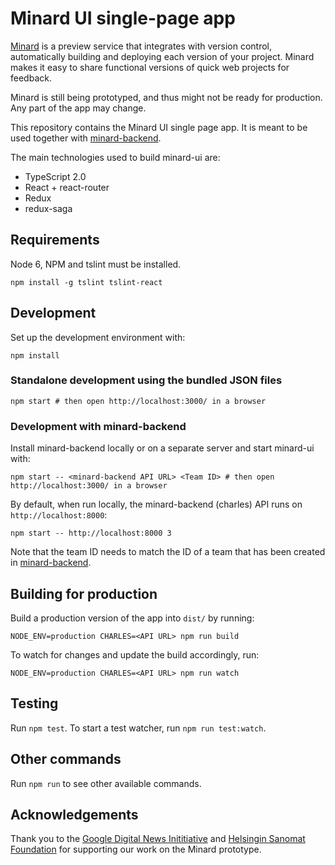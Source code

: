 
# Minard UI single-page app

[Minard](https://www.lucify.com/minard) is a preview service that
integrates with version control, automatically
building and deploying each version of your project. Minard makes it easy
to share functional versions of quick web projects for feedback.

Minard is still being prototyped, and thus might not be ready for production.
Any part of the app may change.

This repository contains the Minard UI single page app. It is meant to be
used together with [minard-backend](https://github.com/lucified/minard-backend).

The main technologies used to build minard-ui are:

- TypeScript 2.0
- React + react-router
- Redux
- redux-saga

## Requirements

Node 6, NPM and tslint must be installed.

```shell
npm install -g tslint tslint-react
```

## Development

Set up the development environment with:

```shell
npm install
```

### Standalone development using the bundled JSON files

```shell
npm start # then open http://localhost:3000/ in a browser
```

### Development with minard-backend

Install minard-backend locally or on a separate server and start
minard-ui with:

```shell
npm start -- <minard-backend API URL> <Team ID> # then open http://localhost:3000/ in a browser
```

By default, when run locally, the minard-backend (charles) API runs
on `http://localhost:8000`:

```shell
npm start -- http://localhost:8000 3
```

Note that the team ID needs to match the ID of a team that has been
created in [minard-backend](https://github.com/lucified/minard-backend).

## Building for production

Build a production version of the app into `dist/` by running:

```shell
NODE_ENV=production CHARLES=<API URL> npm run build
```

To watch for changes and update the build accordingly, run:

```shell
NODE_ENV=production CHARLES=<API URL> npm run watch
```

## Testing

Run `npm test`. To start a test watcher, run `npm run test:watch`.

## Other commands

Run `npm run` to see other available commands.

## Acknowledgements

Thank you to the [Google Digital News Inititiative](https://www.digitalnewsinitiative.com/) and
[Helsingin Sanomat Foundation](http://www.hssaatio.fi/en/) for supporting our work
on the Minard prototype.
